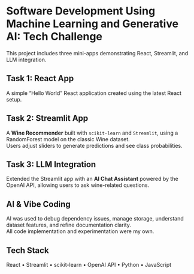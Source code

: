 # Software Development Using Machine Learning and Generative AI: Tech Challenge

This project includes three mini-apps demonstrating React, Streamlit, and LLM integration.

## Task 1: React App
A simple “Hello World” React application created using the latest React setup.

## Task 2: Streamlit App
A **Wine Recommender** built with `scikit-learn` and `Streamlit`, using a RandomForest model on the classic Wine dataset.  
Users adjust sliders to generate predictions and see class probabilities.

## Task 3: LLM Integration
Extended the Streamlit app with an **AI Chat Assistant** powered by the OpenAI API, allowing users to ask wine-related questions.

## AI & Vibe Coding
AI was used to debug dependency issues, manage storage, understand dataset features, and refine documentation clarity.  
All code implementation and experimentation were my own.

## Tech Stack
React • Streamlit • scikit-learn • OpenAI API • Python • JavaScript
